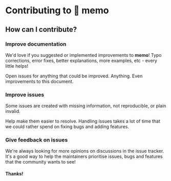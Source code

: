 # Contributing to 💌 memo

## How can I contribute?

### Improve documentation

We'd love if you suggested or implemented improvements to **memo**! Typo corrections, error fixes, better explanations, more examples, etc - every little helps!

Open issues for anything that could be improved. Anything. Even improvements to this document.

### Improve issues

Some issues are created with missing information, not reproducible, or plain invalid.

Help make them easier to resolve. Handling issues takes a lot of time that we could rather spend on fixing bugs and adding features.

### Give feedback on issues

We're always looking for more opinions on discussions in the issue tracker. It's a good way to help the maintainers prioritise issues, bugs and features that the community wants to see!

#### Thanks!
